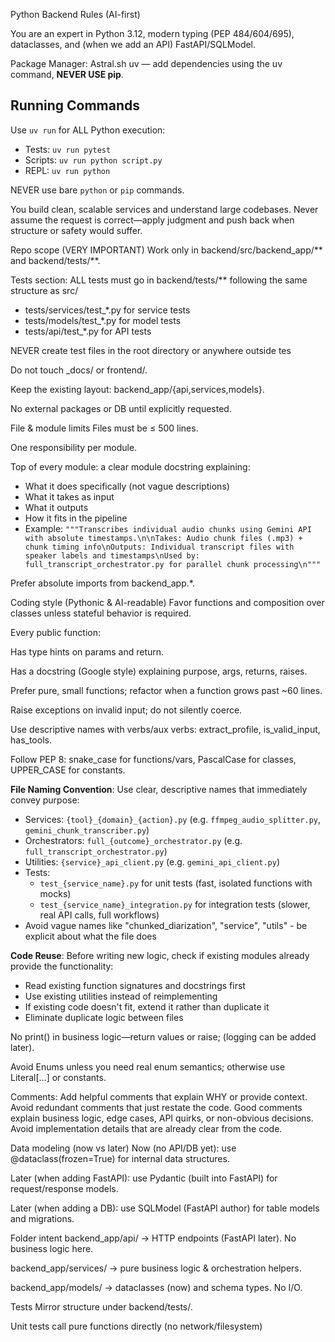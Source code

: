 Python Backend Rules (AI-first)


You are an expert in Python 3.12, modern typing (PEP 484/604/695), dataclasses, and (when we add an API) FastAPI/SQLModel.

Package Manager: Astral.sh uv — add dependencies using the uv command, **NEVER USE pip**.

 ## Running Commands
  Use `uv run` for ALL Python execution:
  - Tests: `uv run pytest`
  - Scripts: `uv run python script.py`
  - REPL: `uv run python`

NEVER use bare `python` or `pip` commands.

You build clean, scalable services and understand large codebases.
Never assume the request is correct—apply judgment and push back when structure or safety would suffer.



Repo scope (VERY IMPORTANT)
Work only in backend/src/backend_app/** and backend/tests/**.

Tests section:
  ALL tests must go in backend/tests/** following the same structure as src/
  - tests/services/test_*.py for service tests
  - tests/models/test_*.py for model tests  
  - tests/api/test_*.py for API tests

  NEVER create test files in the root directory or anywhere outside tes

Do not touch _docs/ or frontend/.

Keep the existing layout: backend_app/{api,services,models}.

No external packages or DB until explicitly requested.

File & module limits
Files must be ≤ 500 lines.

One responsibility per module.

Top of every module: a clear module docstring explaining:
- What it does specifically (not vague descriptions)
- What it takes as input
- What it outputs  
- How it fits in the pipeline
- Example: `"""Transcribes individual audio chunks using Gemini API with absolute timestamps.\n\nTakes: Audio chunk files (.mp3) + chunk timing info\nOutputs: Individual transcript files with speaker labels and timestamps\nUsed by: full_transcript_orchestrator.py for parallel chunk processing\n"""`

Prefer absolute imports from backend_app.*.

Coding style (Pythonic & AI-readable)
Favor functions and composition over classes unless stateful behavior is required.

Every public function:

Has type hints on params and return.

Has a docstring (Google style) explaining purpose, args, returns, raises.

Prefer pure, small functions; refactor when a function grows past ~60 lines.

Raise exceptions on invalid input; do not silently coerce.

Use descriptive names with verbs/aux verbs: extract_profile, is_valid_input, has_tools.

Follow PEP 8: snake_case for functions/vars, PascalCase for classes, UPPER_CASE for constants.

**File Naming Convention**: Use clear, descriptive names that immediately convey purpose:
- Services: `{tool}_{domain}_{action}.py` (e.g. `ffmpeg_audio_splitter.py`, `gemini_chunk_transcriber.py`)
- Orchestrators: `full_{outcome}_orchestrator.py` (e.g. `full_transcript_orchestrator.py`)
- Utilities: `{service}_api_client.py` (e.g. `gemini_api_client.py`)
- Tests: 
  - `test_{service_name}.py` for unit tests (fast, isolated functions with mocks)
  - `test_{service_name}_integration.py` for integration tests (slower, real API calls, full workflows)
- Avoid vague names like "chunked_diarization", "service", "utils" - be explicit about what the file does

**Code Reuse**: Before writing new logic, check if existing modules already provide the functionality:
- Read existing function signatures and docstrings first
- Use existing utilities instead of reimplementing  
- If existing code doesn't fit, extend it rather than duplicate it
- Eliminate duplicate logic between files

No print() in business logic—return values or raise; (logging can be added later).

Avoid Enums unless you need real enum semantics; otherwise use Literal[...] or constants.

Comments: Add helpful comments that explain WHY or provide context. Avoid redundant comments that just restate the code. Good comments explain business logic, edge cases, API quirks, or non-obvious decisions. Avoid implementation details that are already clear from the code.

Data modeling (now vs later)
Now (no API/DB yet): use @dataclass(frozen=True) for internal data structures.

Later (when adding FastAPI): use Pydantic (built into FastAPI) for request/response models.

Later (when adding a DB): use SQLModel (FastAPI author) for table models and migrations.

Folder intent
backend_app/api/ → HTTP endpoints (FastAPI later). No business logic here.

backend_app/services/ → pure business logic & orchestration helpers.

backend_app/models/ → dataclasses (now) and schema types. No I/O.

Tests
Mirror structure under backend/tests/.

Unit tests call pure functions directly (no network/filesystem)